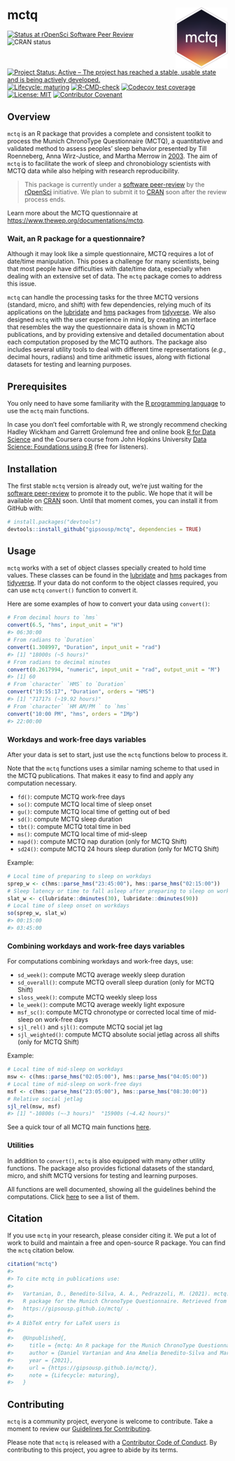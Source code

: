 
<!-- README.md is generated from README.Rmd. Please edit that file -->

# mctq <a href='https://gipsousp.github.io/mctq'><img src='man/figures/logo.png' align="right" height="139" /></a>

<!-- badges: start -->

[![Status at rOpenSci Software Peer
Review](https://badges.ropensci.org/434_status.svg)](https://github.com/ropensci/software-review/issues/434)
![CRAN status](https://www.r-pkg.org/badges/version/mctq) [![Project
Status: Active – The project has reached a stable, usable state and is
being actively
developed.](https://www.repostatus.org/badges/latest/active.svg)](https://www.repostatus.org/#active)
[![Lifecycle:
maturing](https://img.shields.io/badge/lifecycle-maturing-blue.svg)](https://www.tidyverse.org/lifecycle/#maturing)
[![R-CMD-check](https://github.com/gipsousp/mctq/workflows/R-CMD-check/badge.svg)](https://github.com/gipsousp/mctq/actions)
[![Codecov test
coverage](https://codecov.io/gh/gipsousp/mctq/branch/master/graph/badge.svg)](https://codecov.io/gh/gipsousp/mctq?branch=master)
[![License:
MIT](https://img.shields.io/badge/license-MIT-green)](https://choosealicense.com/licenses/mit/)
[![Contributor
Covenant](https://img.shields.io/badge/Contributor%20Covenant-v2.0%20adopted-ff69b4.svg)](https://gipsousp.github.io/mctq/CODE_OF_CONDUCT.html)
<!-- badges: end -->

## Overview

`mctq` is an R package that provides a complete and consistent toolkit
to process the Munich ChronoType Questionnaire (MCTQ), a quantitative
and validated method to assess peoples’ sleep behavior presented by Till
Roenneberg, Anna Wirz-Justice, and Martha Merrow in
[2003](https://doi.org/10.1177/0748730402239679). The aim of `mctq` is
to facilitate the work of sleep and chronobiology scientists with MCTQ
data while also helping with research reproducibility.

> This package is currently under a [software
> peer-review](https://github.com/ropensci/software-review/issues/434)
> by the [rOpenSci](https://ropensci.org/) initiative. We plan to submit
> it to [CRAN](https://cran.r-project.org/) soon after the review
> process ends.

Learn more about the MCTQ questionnaire at
<https://www.thewep.org/documentations/mctq>.

### Wait, an R package for a questionnaire?

Although it may look like a simple questionnaire, MCTQ requires a lot of
date/time manipulation. This poses a challenge for many scientists,
being that most people have difficulties with date/time data, especially
when dealing with an extensive set of data. The `mctq` package comes to
address this issue.

`mctq` can handle the processing tasks for the three MCTQ versions
(standard, micro, and shift) with few dependencies, relying much of its
applications on the [lubridate](https://lubridate.tidyverse.org/) and
[hms](https://hms.tidyverse.org/) packages from
[tidyverse](https://www.tidyverse.org/). We also designed `mctq` with
the user experience in mind, by creating an interface that resembles the
way the questionnaire data is shown in MCTQ publications, and by
providing extensive and detailed documentation about each computation
proposed by the MCTQ authors. The package also includes several utility
tools to deal with different time representations (*e.g.*, decimal
hours, radians) and time arithmetic issues, along with fictional
datasets for testing and learning purposes.

## Prerequisites

You only need to have some familiarity with the [R programming
language](https://www.r-project.org/) to use the `mctq` main functions.

In case you don’t feel comfortable with R, we strongly recommend
checking Hadley Wickham and Garrett Grolemund free and online book [R
for Data Science](https://r4ds.had.co.nz/) and the Coursera course from
John Hopkins University [Data Science: Foundations using
R](https://www.coursera.org/specializations/data-science-foundations-r)
(free for listeners).

## Installation

The first stable `mctq` version is already out, we’re just waiting for
the [software
peer-review](https://github.com/ropensci/software-review/issues/434) to
promote it to the public. We hope that it will be available on
[CRAN](https://cran.r-project.org/) soon. Until that moment comes, you
can install it from GitHub with:

``` r
# install.packages("devtools")
devtools::install_github("gipsousp/mctq", dependencies = TRUE)
```

## Usage

`mctq` works with a set of object classes specially created to hold time
values. These classes can be found in the
[lubridate](https://lubridate.tidyverse.org/) and
[hms](https://hms.tidyverse.org/) packages from
[tidyverse](https://www.tidyverse.org/packages/). If your data do not
conform to the object classes required, you can use `mctq` `convert()`
function to convert it.

Here are some examples of how to convert your data using `convert()`:

``` r
# From decimal hours to `hms`
convert(6.5, "hms", input_unit = "H")
#> 06:30:00
# From radians to `Duration`
convert(1.308997, "Duration", input_unit = "rad")
#> [1] "18000s (~5 hours)"
# From radians to decimal minutes
convert(0.2617994, "numeric", input_unit = "rad", output_unit = "M")
#> [1] 60
# From `character` `HMS` to `Duration`
convert("19:55:17", "Duration", orders = "HMS")
#> [1] "71717s (~19.92 hours)"
# From `character` `HM AM/PM ` to `hms`
convert("10:00 PM", "hms", orders = "IMp")
#> 22:00:00
```

### Workdays and work-free days variables

After your data is set to start, just use the `mctq` functions below to
process it.

Note that the `mctq` functions uses a similar naming scheme to that used
in the MCTQ publications. That makes it easy to find and apply any
computation necessary.

-   `fd()`: compute MCTQ work-free days
-   `so()`: compute MCTQ local time of sleep onset
-   `gu()`: compute MCTQ local time of getting out of bed
-   `sd()`: compute MCTQ sleep duration
-   `tbt()`: compute MCTQ total time in bed
-   `ms()`: compute MCTQ local time of mid-sleep
-   `napd()`: compute MCTQ nap duration (only for MCTQ Shift)
-   `sd24()`: compute MCTQ 24 hours sleep duration (only for MCTQ Shift)

Example:

``` r
# Local time of preparing to sleep on workdays
sprep_w <- c(hms::parse_hms("23:45:00"), hms::parse_hms("02:15:00"))
# Sleep latency or time to fall asleep after preparing to sleep on workdays
slat_w <- c(lubridate::dminutes(30), lubridate::dminutes(90))
# Local time of sleep onset on workdays
so(sprep_w, slat_w)
#> 00:15:00
#> 03:45:00
```

### Combining workdays and work-free days variables

For computations combining workdays and work-free days, use:

-   `sd_week()`: compute MCTQ average weekly sleep duration
-   `sd_overall()`: compute MCTQ overall sleep duration (only for MCTQ
    Shift)
-   `sloss_week()`: compute MCTQ weekly sleep loss
-   `le_week()`: compute MCTQ average weekly light exposure
-   `msf_sc()`: compute MCTQ chronotype or corrected local time of
    mid-sleep on work-free days
-   `sjl_rel()` and `sjl()`: compute MCTQ social jet lag
-   `sjl_weighted()`: compute MCTQ absolute social jetlag across all
    shifts (only for MCTQ Shift)

Example:

``` r
# Local time of mid-sleep on workdays
msw <- c(hms::parse_hms("02:05:00"), hms::parse_hms("04:05:00"))
# Local time of mid-sleep on work-free days
msf <- c(hms::parse_hms("23:05:00"), hms::parse_hms("08:30:00"))
# Relative social jetlag
sjl_rel(msw, msf)
#> [1] "-10800s (~-3 hours)"  "15900s (~4.42 hours)"
```

See a quick tour of all MCTQ main functions
[here](https://gipsousp.github.io/mctq/articles/mctq.html).

### Utilities

In addition to `convert()`, `mctq` is also equipped with many other
utility functions. The package also provides fictional datasets of the
standard, micro, and shift MCTQ versions for testing and learning
purposes.

All functions are well documented, showing all the guidelines behind the
computations. Click
[here](https://gipsousp.github.io/mctq/reference/index.html) to see a
list of them.

## Citation

If you use `mctq` in your research, please consider citing it. We put a
lot of work to build and maintain a free and open-source R package. You
can find the `mctq` citation below.

``` r
citation("mctq")
#> 
#> To cite mctq in publications use:
#> 
#>   Vartanian, D., Benedito-Silva, A. A., Pedrazzoli, M. (2021). mctq: An
#>   R package for the Munich ChronoType Questionnaire. Retrieved from
#>   https://gipsousp.github.io/mctq/ .
#> 
#> A BibTeX entry for LaTeX users is
#> 
#>   @Unpublished{,
#>     title = {mctq: An R package for the Munich ChronoType Questionnaire},
#>     author = {Daniel Vartanian and Ana Amelia Benedito-Silva and Mario Pedrazzoli},
#>     year = {2021},
#>     url = {https://gipsousp.github.io/mctq/},
#>     note = {Lifecycle: maturing},
#>   }
```

## Contributing

`mctq` is a community project, everyone is welcome to contribute. Take a
moment to review our [Guidelines for
Contributing](https://gipsousp.github.io/mctq/CONTRIBUTING.html).

Please note that `mctq` is released with a [Contributor Code of
Conduct](https://gipsousp.github.io/mctq/CODE_OF_CONDUCT.html). By
contributing to this project, you agree to abide by its terms.
